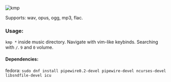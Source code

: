 ![kmp](https://github.com/korei999/kmp2/assets/93387739/c0f52d2b-0e24-4610-8675-44a450484701)

Supports: wav, opus, ogg, mp3, flac.
### Usage:
```kmp *``` inside music directory.
Navigate with vim-like keybinds.
Searching with `/`.
`9` and `0` volume.

#### Dependencies:
fedora: `sudo dnf install pipewire0.2-devel pipewire-devel ncurses-devel libsndfile-devel icu`
